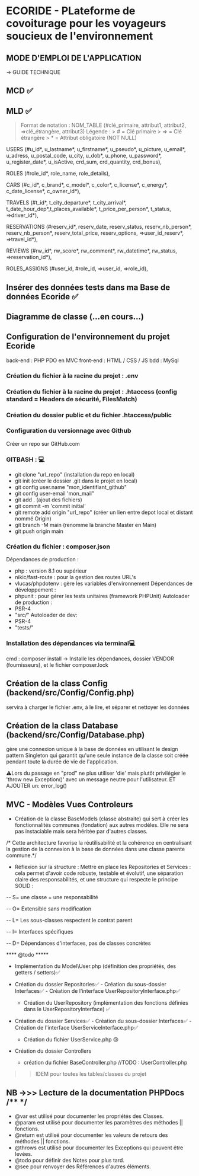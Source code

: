 # ECORIDE - PLateforme de covoiturage pour les voyageurs soucieux de l'environnement 

## MODE D'EMPLOI DE L'APPLICATION
 -> GUIDE TECHNIQUE


 ## MCD ✅

 ## MLD ✅
 > Format de notation :
 > NOM_TABLE (#clé_primaire, attribut1, attribut2, =>clé_étrangère, attribut3)
 > Légende :
    > # = Clé primaire
    > => = Clé étrangère
    > * = Attribut obligatoire (NOT NULL)

 USERS (#u_id*, u_lastname*, u_firstname*, u_pseudo*, u_picture, u_email*, u_adress, u_postal_code, u_city, u_dob*, u_phone, u_password*, u_register_date*, u_isActive, crd_sum, crd_quantity, crd_bonus),

 ROLES (#role_id*, role_name, role_details),

 CARS (#c_id*, c_brand*, c_model*, c_color*, c_license*, c_energy*, c_date_license*, c_owner_id*),

 TRAVELS (#t_id*, t_city_departure*, t_city_arrival*, t_date_hour_dep*,t_places_available*, t_price_per_person*, t_status, =>driver_id*),

 RESERVATIONS (#reserv_id*, reserv_date, reserv_status, reserv_nb_person*, reserv_nb_person*, reserv_total_price, reserv_options, =>user_id_reserv*, =>travel_id*),


 REVIEWS (#rw_id*, rw_score*, rw_comment*, rw_datetime*, rw_status, =>reservation_id*),

 ROLES_ASSIGNS (#user_id, #role_id, =>user_id, =>role_id),

 
## Insérer des données tests dans ma Base de données Ecoride ✅
## Diagramme de classe (...en cours...)




## Configuration de l'environnement du projet Ecoride
back-end : PHP PDO en MVC
front-end : HTML / CSS / JS
bdd : MySql

### Création du fichier à la racine du projet : .env
### Création du fichier à la racine du projet : .htaccess (config standard = Headers de sécurité, FilesMatch)

### Création du dossier public et du fichier .htaccess/public 

### Configuration du versionnage avec Github
   Créer un repo sur GitHub.com
### GITBASH : 💻
   - git clone "url_repo" (installation du repo en local)
   - git init (créer le dossier .git dans le projet en local)
   - git config user.name "mon_identifiant_github"
   - git config user-email 'mon_mail"
   - git add . (ajout des fichiers)
   - git commit -m 'commit initial'
   - git remote add origin "url_repo" (créer un lien entre depot local et distant nommé Origin)
   - git branch -M main (renomme la branche Master en Main)
   - git push origin main

### Création du fichier : composer.json
   Dépendances de production :
   - php : version 8.1 ou supérieur
   - nikic/fast-route : pour la gestion des routes URL's
   - vlucas/phpdotenv : gère les variables d'environnement
   Dépendances de développement :
   - phpunit : pour gérer les tests unitaires (framework PHPUnit)
   Autoloader de production : 
   -  PSR-4
   - "src/"
   Autoloader de dev:
   - PSR-4
   - "tests/"

### Installation des dépendances via terminal💻
 cmd : composer install
-> Installe les dépendances, dossier VENDOR (fournisseurs), et le fichier composer.lock

## Création de la class Config (backend/src/Config/Config.php)
servira à charger le fichier .env, à le lire, et séparer et nettoyer les données

## Création de la class Database (backend/src/Config/Database.php)
 gère une connexion unique à la base de données en utilisant le design pattern Singleton qui garantit qu'une seule instance de la classe soit créée pendant toute la durée de vie de l'application.

 ⚠️Lors du passage en "prod" ne plus utiliser 'die' mais plutôt privilégier le 'throw new Exception()' avec un message neutre pour l'utilisateur. 
 ET AJOUTER un:  error_log()


## MVC - Modèles Vues Controleurs


- Création de la classe BaseModels (classe abstraite) qui sert à créer les fonctionnalités communes (fondation) aux autres modèles. Elle ne sera pas instaciable mais sera héritée par d'autres classes.

/* Cette architecture favorise la réutilisabilité et la cohérence en centralisant la gestion de la connexion à la base de données dans une classe parente commune.*/


 - Réflexion sur la structure : Mettre en place les Repositories et Services : cela permet d'avoir code robuste, testable et évolutif, une séparation claire des responsabilités, et une structure qui respecte le principe SOLID :

 -- S= une classe = une responsabilité

 -- O= Extensible sans modification

 -- L= Les sous-classes respectent le contrat parent

 -- I= Interfaces spécifiques

 -- D= Dépendances d'interfaces, pas de classes concrètes


**** @todo *****

- Implémentation du Model\User.php
   (définition des propriétés, des getters / setters)✅

- Création du dossier Repositories✅
      - Création du sous-dossier Interfaces✅
         - Création de l'interface UserRepositoryInterface.php✅
   - Création du UserRepository (implémentation des fonctions définies dans le UserRepositoryInterface) ✅

- Création du dossier Services✅
      - Création du sous-dossier Interfaces✅
         - Création de l'interface UserServiceInterface.php✅
   - Création du fichier UserService.php 😢


- Création du dossier Controllers
   - création du fichier BaseController.php
    //TODO : UserController.php

>> IDEM pour toutes les tables/classes du projet


## NB ->>> Lecture de la documentation PHPDocs /** */
   - @var est utilisé pour documenter les propriétés des Classes.
   - @param est utilisé pour documenter les paramètres des méthodes || fonctions.
   - @return est utilisé pour documenter les valeurs de retours des méthodes || fonctions.
   - @throws est utilisé pour documenter les Exceptions qui peuvent être levées.
   - @todo pour définir des Notes pour plus tard.
   - @see pour renvoyer des Références d'autres éléments.
